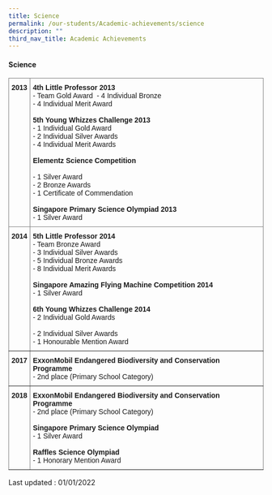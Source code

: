 ```yaml
---
title: Science
permalink: /our-students/Academic-achievements/science
description: ""
third_nav_title: Academic Achievements
---
```

#### Science

<table style="border-collapse:collapse;border-spacing:0" class="tg"><thead><tr><th style="border-color:inherit;border-style:solid;border-width:1px;font-family:Arial, sans-serif;font-size:14px;font-weight:bold;overflow:hidden;padding:10px 5px;text-align:center;vertical-align:top;word-break:normal">2013</th><th style="border-color:inherit;border-style:solid;border-width:1px;font-family:Arial, sans-serif;font-size:14px;font-weight:normal;overflow:hidden;padding:10px 5px;text-align:left;vertical-align:top;word-break:normal"> <span style="font-weight:bold">4th Little Professor 2013 </span><br>- Team Gold Award  - 4 Individual Bronze<br>- 4 Individual Merit Award   <br><br><span style="font-weight:bold">5th Young Whizzes Challenge 2013 </span><br>- 1 Individual Gold Award<br>- 2 Individual Silver Awards<br>- 4 Individual Merit Awards  <br>  <br><span style="font-weight:bold">Elementz Science Competition </span><br><br>- 1 Silver Award<br>- 2 Bronze Awards<br>- 1 Certificate of Commendation  <br><br><span style="font-weight:bold">Singapore Primary Science Olympiad 2013</span> <br>- 1 Silver Award</th></tr></thead><tbody><tr><td style="border-color:inherit;border-style:solid;border-width:1px;font-family:Arial, sans-serif;font-size:14px;font-weight:bold;overflow:hidden;padding:10px 5px;text-align:center;vertical-align:top;word-break:normal">2014</td><td style="border-color:inherit;border-style:solid;border-width:1px;font-family:Arial, sans-serif;font-size:14px;overflow:hidden;padding:10px 5px;text-align:left;vertical-align:top;word-break:normal"><span style="font-weight:bold">5th Little Professor 2014 </span><br>- Team Bronze Award<br>- 3 Individual Silver Awards<br>- 5 Individual Bronze Awards<br>- 8 Individual Merit Awards  <br><br><span style="font-weight:bold">Singapore Amazing Flying Machine Competition 2014 </span><br>- 1 Silver Award <br><br><span style="font-weight:bold">6th Young Whizzes Challenge 2014 </span><br>- 2 Individual Gold Awards<br><br>- 2 Individual Silver Awards<br>- 1 Honourable Mention Award</td></tr><tr><td style="border-color:inherit;border-style:solid;border-width:1px;font-family:Arial, sans-serif;font-size:14px;font-weight:bold;overflow:hidden;padding:10px 5px;text-align:center;vertical-align:top;word-break:normal">2017</td><td style="border-color:inherit;border-style:solid;border-width:1px;font-family:Arial, sans-serif;font-size:14px;overflow:hidden;padding:10px 5px;text-align:left;vertical-align:top;word-break:normal"><span style="font-weight:bold">ExxonMobil Endangered Biodiversity and Conservation Programme </span><br>- 2nd place (Primary School Category)</td></tr><tr><td style="border-color:inherit;border-style:solid;border-width:1px;font-family:Arial, sans-serif;font-size:14px;font-weight:bold;overflow:hidden;padding:10px 5px;text-align:center;vertical-align:top;word-break:normal">2018</td><td style="border-color:inherit;border-style:solid;border-width:1px;font-family:Arial, sans-serif;font-size:14px;overflow:hidden;padding:10px 5px;text-align:left;vertical-align:top;word-break:normal"><span style="font-weight:bold">ExxonMobil Endangered Biodiversity and Conservation Programme </span><br>- 2nd place (Primary School Category)   <br><br><span style="font-weight:bold">Singapore Primary Science Olympiad </span><br>- 1 Silver Award <br><br><span style="font-weight:bold">Raffles Science Olympiad </span><br>- 1 Honorary Mention Award</td></tr></tbody></table>

Last updated : 01/01/2022
